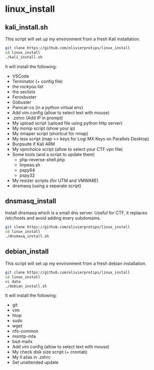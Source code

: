 # linux_install

## kali_install.sh

This script will set up my environment from a fresh Kali installation.

```bash
git clone https://github.com/olivierprotips/linux_install
cd linux_install
./kali_install.sh
```

It will install the following:

- VSCode
- Terminator (+ config file)
- the rockyou list
- the seclists
- Feroxbuster
- Gobuster
- Pwncat-cs (in a python virtual env)
- Add vim config (allow to select text with mouse)
- .zshrc (Add IP in prompt)
- My upload script (upload file using python http server)
- My monip script (show your ip)
- My nmaper script (shortcut for nmap)
- My less script (map <> keys for Logi MX Keys on Parallels Desktop)
- Burpsuite if Kali ARM
- My vpnchoice script (allow to select your CTF vpn file)
- Some tools (and a script to update them)
  - php-reverse-shell.php
  - linpeas.sh
  - pspy64
  - pspy32
- My resizer scripts (for UTM and VMWARE)
- dnsmasq (using a separate script)

## dnsmasq_install

Install dnsmasq which is a small dns server. Useful for CTF, it replaces /etc/hosts and avoid adding every subdomains.

```bash
git clone https://github.com/olivierprotips/linux_install
cd linux_install
./dnsmasq_install.sh
```

## debian_install

This script will set up my environment from a fresh debian installation.

```bash
git clone https://github.com/olivierprotips/linux_install
cd linux_install
vi data
./debian_install.sh
```

It will install the following:

- git
- vim
- htop
- sudo
- wget
- nfs-common
- msmtp-mta
- bsd-mailx
- Add vim config (allow to select text with mouse)
- My check disk size script (+ crontab)
- My ll alias in .zshrc
- Set unattended update
